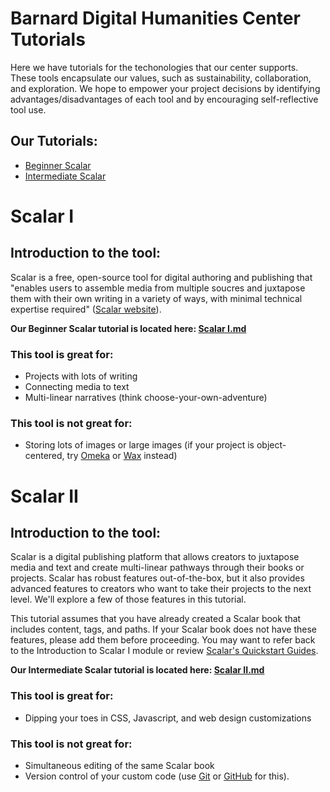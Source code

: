 # Barnard Digital Humanities Center Tutorials

Here we have tutorials for the techonologies that our center supports. These tools encapsulate our values, such as sustainability, collaboration, and exploration. We hope to empower your project decisions by identifying advantages/disadvantages of each tool and by encouraging self-reflective tool use.

## Our Tutorials:
* [Beginner Scalar](#scalar-i)
* [Intermediate Scalar](#scalar-ii)

# Scalar I
## Introduction to the tool:

Scalar is a free, open-source tool for digital authoring and publishing that "enables users to assemble media from multiple soucres and juxtapose them with their own writing in a variety of ways, with minimal technical expertise required" ([Scalar website](https://scalar.me/anvc/scalar/)).

**Our Beginner Scalar tutorial is located here: [Scalar I.md](https://github.com/dhc-barnard/tutorials/blob/master/Scalar%20I.md)**

### This tool is great for:
* Projects with lots of writing
* Connecting media to text
* Multi-linear narratives (think choose-your-own-adventure)

### This tool is not great for:
* Storing lots of images or large images (if your project is object-centered, try [Omeka](https://www.omeka.net/) or [Wax](https://minicomp.github.io/wax/) instead)

# Scalar II
## Introduction to the tool:

Scalar is a digital publishing platform that allows creators to juxtapose media and text and create multi-linear pathways through their books or projects. Scalar has robust features out-of-the-box, but it also provides advanced features to creators who want to take their projects to the next level. We'll explore a few of those features in this tutorial.

This tutorial assumes that you have already created a Scalar book that includes content, tags, and paths. If your Scalar book does not have these features, please add them before proceeding. You may want to refer back to the Introduction to Scalar I module or review [Scalar's Quickstart Guides](https://scalar.usc.edu/works/guide2/quickstarts?path=index).

**Our Intermediate Scalar tutorial is located here: [Scalar II.md](https://github.com/dhc-barnard/tutorials/blob/master/Scalar%20II.md)**


### This tool is great for:
* Dipping your toes in CSS, Javascript, and web design customizations
### This tool is not great for:
* Simultaneous editing of the same Scalar book
* Version control of your custom code (use [Git](https://git-scm.com/) or [GitHub](https://github.com/) for this).









